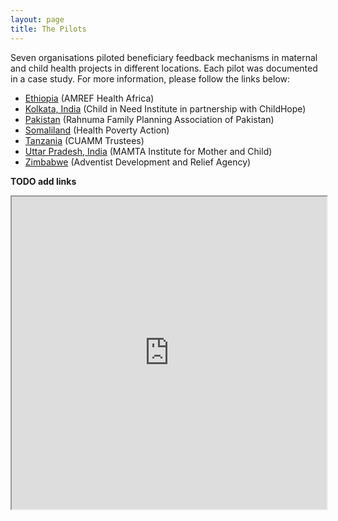 ```yaml
---
layout: page
title: The Pilots
---
```


Seven organisations piloted beneficiary feedback mechanisms in maternal and child health projects in different locations. Each pilot was documented in a case study. For more information, please follow the links below:

* [Ethiopia]({{site.baseurl}}/pilots/ethiopia/) (AMREF Health Africa)
* [Kolkata, India]({{site.baseurl}}/pilots/kolkata/) (Child in Need Institute in partnership with ChildHope)
* [Pakistan]({{site.baseurl}}/pilots/pakistan/) (Rahnuma Family Planning Association of Pakistan)
* [Somaliland]({{site.baseurl}}/pilots/somaliland/) (Health Poverty Action)
* [Tanzania]({{site.baseurl}}/pilots/tanzania/) (CUAMM Trustees)
* [Uttar Pradesh, India]({{site.baseurl}}/pilots/uttarpradesh/) (MAMTA Institute for Mother and Child)
* [Zimbabwe]({{site.baseurl}}/pilots/zimbabwe/) (Adventist Development and Relief Agency)

**TODO add links**

<iframe src="https://www.google.com/maps/d/embed?mid=1J0E86X2lv-FUkrrVLEYd0jvKvFM"  width="100%" height="500"> </iframe>

